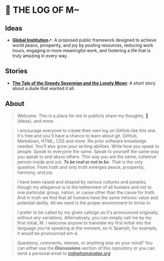 # 💩 THE LOG OF M~

## Ideas
- [**Global Institution**](https://whomanatee.org)➚: A proposed public framework designed to achieve world peace, prosperity, and joy by pooling resources, reducing work hours, engaging in more meaningful work, and fostering a life that is truly amazing in every way.
  
## Stories
- [**The Tale of the Greedy Sovereign and the Lonely Moon**](docs/greedy-sovereign.md): A short story about a dude that wanted it all.

## About
> Welcome. This is a place for me to publicly share my thoughts, 💩(ideas), and more.

> I encourage everyone to create their own log on GitHub like this one. It's free and you'll have a chance to learn about git, GitHub, Markdown, HTML, CSS and more. No prior software knowledge needed. You'll also grow your writing abilities. Write how you speak to people. Speak to everyone the same. Speak to yourself the same way you speak to and about others. This way you are the same, cohesive person inside and out. ***To be real or not to be.*** That is the only question. From truth and only truth emerges peace, prosperity, harmony, and joy.

> I have been raised and shaped by various cultures and peoples, though my allegiance is to the betterment of all humans and not to one particular group, nation, or cause other than the cause for truth. And in truth we find that all humans have the same intrinsic value and potential ability. All we need is the proper environment to thrive in.  

> I prefer to be called by my given callsign as it's pronounced originally, without any variations. Alternatively, you can simply call me by my first initial, M. I welcome anyone to translate my first initial into the language you're speaking at the moment, so in Spanish, for example, it would be pronounced em-é.

> Questions, comments, memes, or anything else on your mind? You can either use the ***Discussions*** section of this repository or you can send a personal email to *m@whomanatee.org*


<!--
## Thoughts
- [**Introducing PPSD, PPHD, and PP4K**](docs/stress.md): An exploration of the profound connections between interpersonal stress, societal structures, and psychological well-being.

## Letters
- [**To: Joe and Kamala - A Proposal to Collaborate**](docs/time-is-freedom.md): A call to enhance the quality of life for humans not only in the US but across the globe.
-->
